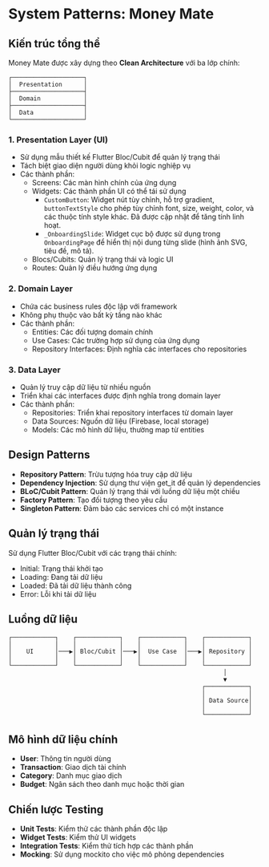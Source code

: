# System Patterns: Money Mate

## Kiến trúc tổng thể
Money Mate được xây dựng theo **Clean Architecture** với ba lớp chính:

```
┌────────────────────┐
│  Presentation      │
├────────────────────┤
│  Domain            │
├────────────────────┤
│  Data              │
└────────────────────┘
```

### 1. Presentation Layer (UI)
- Sử dụng mẫu thiết kế Flutter Bloc/Cubit để quản lý trạng thái
- Tách biệt giao diện người dùng khỏi logic nghiệp vụ
- Các thành phần:
  - Screens: Các màn hình chính của ứng dụng
  - Widgets: Các thành phần UI có thể tái sử dụng
    - `CustomButton`: Widget nút tùy chỉnh, hỗ trợ gradient, `buttonTextStyle` cho phép tùy chỉnh font, size, weight, color, và các thuộc tính style khác. Đã được cập nhật để tăng tính linh hoạt.
    - `_OnboardingSlide`: Widget cục bộ được sử dụng trong `OnboardingPage` để hiển thị nội dung từng slide (hình ảnh SVG, tiêu đề, mô tả).
  - Blocs/Cubits: Quản lý trạng thái và logic UI
  - Routes: Quản lý điều hướng ứng dụng

### 2. Domain Layer
- Chứa các business rules độc lập với framework
- Không phụ thuộc vào bất kỳ tầng nào khác
- Các thành phần:
  - Entities: Các đối tượng domain chính
  - Use Cases: Các trường hợp sử dụng của ứng dụng
  - Repository Interfaces: Định nghĩa các interfaces cho repositories

### 3. Data Layer
- Quản lý truy cập dữ liệu từ nhiều nguồn
- Triển khai các interfaces được định nghĩa trong domain layer
- Các thành phần:
  - Repositories: Triển khai repository interfaces từ domain layer
  - Data Sources: Nguồn dữ liệu (Firebase, local storage)
  - Models: Các mô hình dữ liệu, thường map từ entities

## Design Patterns
- **Repository Pattern**: Trừu tượng hóa truy cập dữ liệu
- **Dependency Injection**: Sử dụng thư viện get_it để quản lý dependencies
- **BLoC/Cubit Pattern**: Quản lý trạng thái với luồng dữ liệu một chiều
- **Factory Pattern**: Tạo đối tượng theo yêu cầu
- **Singleton Pattern**: Đảm bảo các services chỉ có một instance

## Quản lý trạng thái
Sử dụng Flutter Bloc/Cubit với các trạng thái chính:
- Initial: Trạng thái khởi tạo
- Loading: Đang tải dữ liệu
- Loaded: Đã tải dữ liệu thành công
- Error: Lỗi khi tải dữ liệu

## Luồng dữ liệu
```
┌────────────┐    ┌────────────┐    ┌────────────┐    ┌────────────┐
│            │    │            │    │            │    │            │
│    UI      │───▶│ Bloc/Cubit │───▶│  Use Case  │───▶│ Repository │
│            │    │            │    │            │    │            │
└────────────┘    └────────────┘    └────────────┘    └────────────┘
                                                            │
                                                            ▼
                                                      ┌────────────┐
                                                      │            │
                                                      │ Data Source│
                                                      │            │
                                                      └────────────┘
```

## Mô hình dữ liệu chính
- **User**: Thông tin người dùng
- **Transaction**: Giao dịch tài chính
- **Category**: Danh mục giao dịch
- **Budget**: Ngân sách theo danh mục hoặc thời gian

## Chiến lược Testing
- **Unit Tests**: Kiểm thử các thành phần độc lập
- **Widget Tests**: Kiểm thử UI widgets
- **Integration Tests**: Kiểm thử tích hợp các thành phần
- **Mocking**: Sử dụng mockito cho việc mô phỏng dependencies 